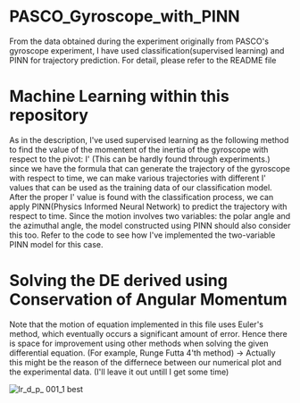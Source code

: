 # PASCO_Gyroscope_with_PINN
From the data obtained during the experiment originally from PASCO's gyroscope experiment, I have used classification(supervised learning) and PINN for trajectory prediction. For detail, please refer to the README file

# Machine Learning within this repository
As in the description, I've used supervised learning as the following method to find the value of the momentent of the inertia of the gyroscope with respect to the pivot: I' (This can be hardly found through experiments.) since we have the formula that can generate the trajectory of the gyroscope with respect to time, we can make various trajectories with different I' values that can be used as the training data of our classification model. 
After the proper I' value is found with the classification process, we can apply PINN(Physics Informed Neural Network) to predict the trajectory with respect to time. Since the motion involves two variables: the polar angle and the azimuthal angle, the model constructed using PINN should also consider this too. Refer to the code to see how I've implemented the two-variable PINN model for this case.

# Solving the DE derived using Conservation of Angular Momentum
Note that the motion of equation implemented in this file uses Euler's method, which eventually occurs a significant amount of error.
Hence there is space for improvement using other methods when solving the given differential equation. (For example, Runge Futta 4'th method)
-> Actually this might be the reason of the differnece between our numerical plot and the experimental data. (I'll leave it out untill I get some time)  

![lr_d_p_ 001_1 best](https://github.com/user-attachments/assets/5c0e7b5b-536b-4d0c-83bc-0bfeb2d93ec6)

